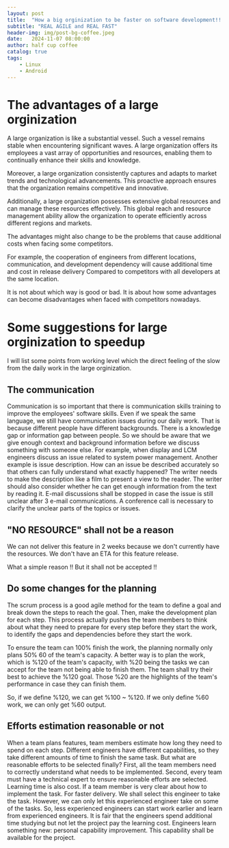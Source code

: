 ```yaml
---
layout: post
title:  "How a big orginization to be faster on software development!!!"
subtitle: "REAL AGILE and REAL FAST"
header-img: img/post-bg-coffee.jpeg
date:   2024-11-07 08:00:00
author: half cup coffee
catalog: true
tags:	
    - Linux
    - Android
---
```


# The advantages of a large orginization

A large organization is like a substantial vessel. Such a vessel remains stable when encountering significant waves. A large organization offers its employees a vast array of opportunities and resources, enabling them to continually enhance their skills and knowledge.

Moreover, a large organization consistently captures and adapts to market trends and technological advancements. This proactive approach ensures that the organization remains competitive and innovative.

Additionally, a large organization possesses extensive global resources and can manage these resources effectively. This global reach and resource management ability allow the organization to operate efficiently across different regions and markets.

The advantages might also change to be the problems that cause additional costs when facing some competitors.

For example, the cooperation of engineers from different locations, communication, and development dependency will cause additional time and cost in release delivery Compared to competitors with all developers at the same location.

It is not about which way is good or bad. It is about how some advantages can become disadvantages when faced with competitors nowadays.

# Some suggestions for large orginization to speedup

I will list some points from working level which the direct feeling of the slow from the daily work in the large orginization.

## The communication
Communication is so important that there is communication skills training to improve the employees' software skills. Even if we speak the same language, we still have communication issues during our daily work. That is because different people have different backgrounds. There is a knowledge gap or information gap between people. So we should be aware that we give enough context and background information before we discuss something with someone else. 
For example, when display and LCM engineers discuss an issue related to system power management. 
Another example is issue description. How can an issue be described accurately so that others can fully understand what exactly happened? The writer needs to make the description like a film to present a view to the reader. The writer should also consider whether he can get enough information from the text by reading it.
E-mail discussions shall be stopped in case the issue is still unclear after 3 e-mail communications. A conference call is necessary to clarify the unclear parts of the topics or issues. 

## "NO RESOURCE" shall not be a reason

We can not deliver this feature in 2 weeks because we don't currently have the resources. We don't have an ETA for this feature release.

What a simple reason !! But it shall not be accepted !!

## Do some changes for the planning

The scrum process is a good agile method for the team to define a goal and break down the steps to reach the goal. Then, make the development plan for each step. This process actually pushes the team members to think about what they need to prepare for every step before they start the work, to identify the gaps and dependencies before they start the work.

To ensure the team can 100% finish the work, the planning normally only plans 50% 60 of the team's capacity. 
A better way is to plan the work, which is %120 of the team's capacity, with %20 being the tasks we can accept for the team not being able to finish them. The team shall try their best to achieve the %120 goal. Those %20 are the highlights of the team's performance in case they can finish them.

So, if we define %120, we can get %100 ~ %120. If we only define %60 work, we can only get %60 output.

## Efforts estimation reasonable or not

When a team plans features, team members estimate how long they need to spend on each step. Different engineers have different capabilities, so they take different amounts of time to finish the same task. But what are reasonable efforts to be selected finally? 
First, all the team members need to correctly understand what needs to be implemented. Second, every team must have a technical expert to ensure reasonable efforts are selected. Learning time is also cost. If a team member is very clear about how to implement the task. For faster delivery. We shall select this engineer to take the task. However, we can only let this experienced engineer take on some of the tasks. So, less experienced engineers can start work earlier and learn from experienced engineers.
It is fair that the engineers spend additional time studying but not let the project pay the learning cost.
Engineers learn something new: personal capability improvement. This capability shall be available for the project.


